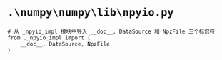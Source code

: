 # `.\numpy\numpy\lib\npyio.py`

```
# 从 _npyio_impl 模块中导入 __doc__, DataSource 和 NpzFile 三个标识符
from ._npyio_impl import (
    __doc__, DataSource, NpzFile
)
```